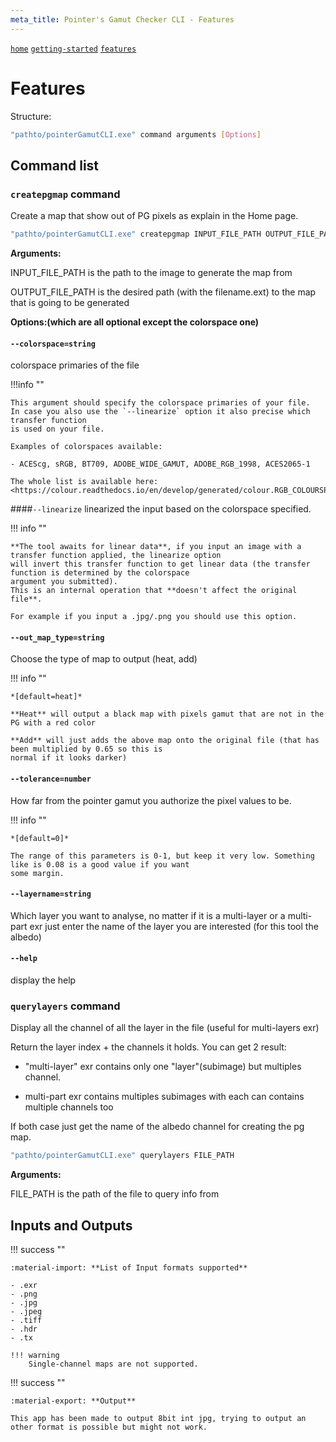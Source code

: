 ```yaml
---
meta_title: Pointer's Gamut Checker CLI - Features
---
```


[`home`](index.md) [`getting-started`](getting-started.md) [`features`](features.md)

# Features

Structure:

```bash
"pathto/pointerGamutCLI.exe" command arguments [Options]
```

## Command list

### `createpgmap` command

Create a map that show out of PG pixels as explain in the Home page.

```bash
"pathto/pointerGamutCLI.exe" createpgmap INPUT_FILE_PATH OUTPUT_FILE_PATH [Options]
```

**Arguments:**

INPUT_FILE_PATH is the path to the image to generate the map from

OUTPUT_FILE_PATH is the desired path (with the filename.ext) to the map that is
going to be generated

**Options:(which are all optional except the colorspace one)**

#### `--colorspace=string`

colorspace primaries of the file

!!!info ""

    This argument should specify the colorspace primaries of your file.
    In case you also use the `--linearize` option it also precise which transfer function
    is used on your file.
    
    Examples of colorspaces available:
    
    - ACEScg, sRGB, BT709, ADOBE_WIDE_GAMUT, ADOBE_RGB_1998, ACES2065-1
    
    The whole list is available here: <https://colour.readthedocs.io/en/develop/generated/colour.RGB_COLOURSPACES.html#colour.RGB_COLOURSPACES>

####`--linearize`
linearized the input based on the colorspace specified.

!!! info ""

    **The tool awaits for linear data**, if you input an image with a transfer function applied, the linearize option 
    will invert this transfer function to get linear data (the transfer function is determined by the colorspace
    argument you submitted).
    This is an internal operation that **doesn't affect the original file**.
    
    For example if you input a .jpg/.png you should use this option.

#### `--out_map_type=string`

Choose the type of map to output (heat, add)

!!! info ""

    *[default=heat]*

    **Heat** will output a black map with pixels gamut that are not in the PG with a red color
    
    **Add** will just adds the above map onto the original file (that has been multiplied by 0.65 so this is 
    normal if it looks darker) 

#### `--tolerance=number`

How far from the pointer gamut you authorize the pixel values to be.

!!! info ""

    *[default=0]*
    
    The range of this parameters is 0-1, but keep it very low. Something like is 0.08 is a good value if you want 
    some margin.

#### `--layername=string`

Which layer you want to analyse, no matter if it is a multi-layer or a
multi-part exr just enter
the name of the layer you are interested (for this tool the albedo)

#### ``--help``

display the help

### `querylayers` command

Display all the channel of all the layer in the file (useful for multi-layers
exr)

Return the layer index + the channels it holds. You can get 2 result:

- "multi-layer" exr contains only one "layer"(subimage) but multiples channel.

- multi-part exr contains multiples subimages with each can contains multiple
  channels too

If both case just get the name of the albedo channel for creating the pg map.

```bash
"pathto/pointerGamutCLI.exe" querylayers FILE_PATH
```

**Arguments:**

FILE_PATH is the path of the file to query info from

## Inputs and Outputs

!!! success ""

    :material-import: **List of Input formats supported**  
    
    - .exr
    - .png
    - .jpg
    - .jpeg
    - .tiff
    - .hdr
    - .tx
    
    !!! warning
        Single-channel maps are not supported.

!!! success ""

    :material-export: **Output**
    
    This app has been made to output 8bit int jpg, trying to output an other format is possible but might not work.
    
